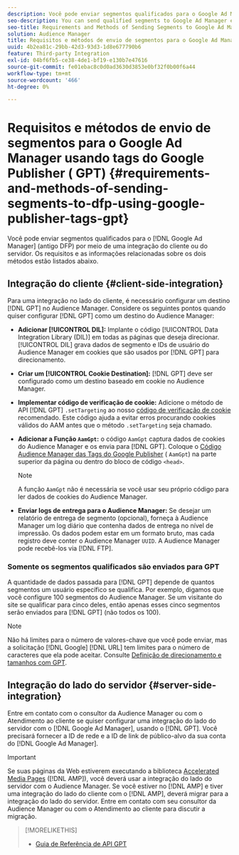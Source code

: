 ```yaml
---
description: Você pode enviar segmentos qualificados para o Google Ad Manager por meio de uma integração do lado do cliente ou do lado do servidor. Os requisitos e as informações relacionadas sobre os dois métodos estão listados abaixo.
seo-description: You can send qualified segments to Google Ad Manager either through a client-side or through a server-side integration. Requirements and related information about both methods are listed below.
seo-title: Requirements and Methods of Sending Segments to Google Ad Manager Using Google Publisher Tags (GPT)
solution: Audience Manager
title: Requisitos e métodos de envio de segmentos para o Google Ad Manager usando as Tags do Google Publisher (GPT)
uuid: 4b2ea81c-29bb-42d3-93d3-1d8e677790b6
feature: Third-party Integration
exl-id: 04bf6fb5-ce38-4de1-bf19-e130b7e47616
source-git-commit: fe01ebac8c0d0ad3630d3853e0bf32f0b00f6a44
workflow-type: tm+mt
source-wordcount: '466'
ht-degree: 0%

---
```


# Requisitos e métodos de envio de segmentos para o Google Ad Manager usando tags do Google Publisher ( GPT) {#requirements-and-methods-of-sending-segments-to-dfp-using-google-publisher-tags-gpt}

Você pode enviar segmentos qualificados para o [!DNL Google Ad Manager] (antigo DFP) por meio de uma integração do cliente ou do servidor. Os requisitos e as informações relacionadas sobre os dois métodos estão listados abaixo.

## Integração do cliente {#client-side-integration}

Para uma integração no lado do cliente, é necessário configurar um destino [!DNL GPT] no Audience Manager. Considere os seguintes pontos quando quiser configurar [!DNL GPT] como um destino do Audience Manager:

* **Adicionar [!UICONTROL DIL]:** Implante o código [!UICONTROL Data Integration Library (DIL)] em todas as páginas que deseja direcionar. [!UICONTROL DIL] grava dados de segmento e IDs de usuário do Audience Manager em cookies que são usados por [!DNL GPT] para direcionamento.

* **Criar um [!UICONTROL Cookie Destination]:** [!DNL GPT] deve ser configurado como um destino baseado em cookie no Audience Manager.

* **Implementar código de verificação de cookie:** Adicione o método de API [!DNL GPT] `.setTargeting` ao nosso [código de verificação de cookie](../../integration/gpt-aam-destination/gpt-aam-modify-api.md) recomendado. Este código ajuda a evitar erros procurando cookies válidos do AAM antes que o método `.setTargeting` seja chamado.

* **Adicionar a Função `AamGpt`:** o código `AamGpt` captura dados de cookies do Audience Manager e os envia para [!DNL GPT]. Coloque o [Código Audience Manager das Tags do Google Publisher](../../integration/gpt-aam-destination/gpt-aam-aamgpt-code.md) ( `AamGpt`) na parte superior da página ou dentro do bloco de código `<head>`.

  >[!NOTE]
  >
  >A função `AamGpt` não é necessária se você usar seu próprio código para ler dados de cookies do Audience Manager.

* **Enviar logs de entrega para o Audience Manager:** Se desejar um relatório de entrega de segmento (opcional), forneça à Audience Manager um log diário que contenha dados de entrega no nível de impressão. Os dados podem estar em um formato bruto, mas cada registro deve conter o Audience Manager `UUID`. A Audience Manager pode recebê-los via [!DNL FTP].

### Somente os segmentos qualificados são enviados para GPT

A quantidade de dados passada para [!DNL GPT] depende de quantos segmentos um usuário específico se qualifica. Por exemplo, digamos que você configure 100 segmentos do Audience Manager. Se um visitante do site se qualificar para cinco deles, então apenas esses cinco segmentos serão enviados para [!DNL GPT] (não todos os 100).

>[!NOTE]
>
>Não há limites para o número de valores-chave que você pode enviar, mas a solicitação [!DNL Google] [!DNL URL] tem limites para o número de caracteres que ela pode aceitar. Consulte [Definição de direcionamento e tamanhos com GPT](https://support.google.com/dfp_premium/bin/answer.py?hl=en&answer=1697712).

## Integração do lado do servidor {#server-side-integration}

Entre em contato com o consultor da Audience Manager ou com o Atendimento ao cliente se quiser configurar uma integração do lado do servidor com o [!DNL Google Ad Manager], usando o [!DNL GPT]. Você precisará fornecer a ID de rede e a ID de link de público-alvo da sua conta do [!DNL Google Ad Manager].

>[!IMPORTANT]
>
>Se suas páginas da Web estiverem executando a biblioteca [Accelerated Media Pages](https://www.ampproject.org/) ([!DNL AMP]), você deverá usar a integração do lado do servidor com o Audience Manager. Se você estiver no [!DNL AMP] e tiver uma integração do lado do cliente com o [!DNL AMP], deverá migrar para a integração do lado do servidor. Entre em contato com seu consultor da Audience Manager ou com o Atendimento ao cliente para discutir a migração.

>[!MORELIKETHIS]
>
>* [Guia de Referência de API GPT](https://support.google.com/dfp_premium/bin/answer.py?hl=en&answer=1650154)
